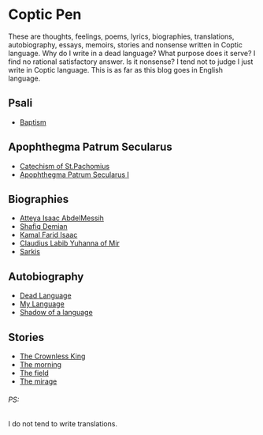 # Coptic Pen
These are thoughts, feelings, poems, lyrics, biographies, translations, autobiography, essays, memoirs, stories and nonsense written in Coptic language. Why do I write in a dead language? What purpose does it serve? I find no rational satisfactory answer. Is it nonsense? I tend not to judge I just write in Coptic language. This is as far as this blog goes in English language. 

## Psali
- [Baptism](/baptism-psali.md)

## Apophthegma Patrum Secularus
- [Catechism of St.Pachomius](/pachomian.md)
- [Apophthegma Patrum Secularus I](/apophthegmata-patrum.md)

## Biographies
- [Atteya Isaac AbdelMessih](/isaac.md)
- [Shafiq Demian](/demian.md)
- [Kamal Farid Isaac](/kamal-isaac.md)
- [Claudius Labib Yuhanna of Mir](/claudius.md)
- [Sarkis](/sarkis.md)

## Autobiography
- [Dead Language](/deadlanguage.md)
- [My Language](/language-myblood.md)
- [Shadow of a language](/her-shadow.md)

## Stories
- [The Crownless King](/crownless.md)
- [The morning](/morning.md)
- [The field](field.md)
- [The mirage](meui.md)

###### PS:
I do not tend to write translations.
